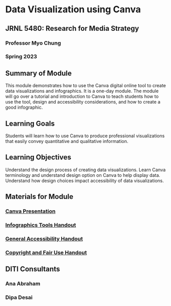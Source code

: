 # Data Visualization using Canva

## JRNL 5480: Research for Media Strategy

### Professor Myo Chung

### Spring 2023


## Summary of Module
This module demonstrates how to use the Canva digital online tool to create data visualizations and infographics. It is a one-day module. The module will go over a tutorial and introduction to Canva to teach students how to use the tool, design and accessibility considerations, and how to create a good infographic. 

## Learning Goals
Students will learn how to use Canva to produce professional visualizations that easily convey quantitative and qualitative information.

## Learning Objectives
Understand the design process of creating data visualizations.
Learn Canva terminology and understand design option on Canva to help display data.
Understand how design choices impact accessibility of data visualizations.


## Materials for Module

### [Canva Presentation](https://github.com/NULabNortheastern/digitalassignmentshowcase/blob/master/data-visualization/sp23-chung-jrnl5480-canva/Accessible_Design_Infographics_Slides.pdf)

### [Infographics Tools Handout](https://github.com/NULabNortheastern/digitalassignmentshowcase/blob/master/handouts/data-visualization/Handout-Infographics_Tools.pdf)

### [General Accessibility Handout](https://github.com/NULabNortheastern/digitalassignmentshowcase/blob/master/handouts/Accessibility.pdf)

### [Copyright and Fair Use Handout](https://github.com/NULabNortheastern/digitalassignmentshowcase/blob/master/handouts/Copyright-Fair-Use.pdf)


## DITI Consultants

### Ana Abraham

### Dipa Desai



